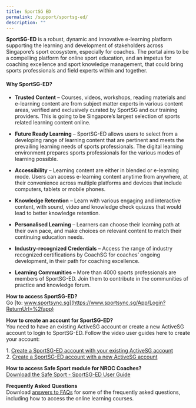 ```yaml
---
title: SportSG ED
permalink: /support/sportsg-ed/
description: ""
---
```

**SportSG-ED** is a robust, dynamic and innovative e-learning platform supporting the learning and development of stakeholders across Singapore’s sport ecosystem, especially for coaches. The portal aims to be a compelling platform for online sport education, and an impetus for coaching excellence and sport knowledge management, that could bring sports professionals and field experts within and together.

#### **Why SportSG-ED?**

* **Trusted Content** – Courses, videos, workshops, reading materials and e-learning content are from subject matter experts in various content areas, verified and exclusively curated by SportSG and our training providers. This is going to be Singapore’s largest selection of sports related learning content online.

* **Future Ready Learning** – SportSG-ED allows users to select from a developing range of learning content that are pertinent and meets the prevailing learning needs of sports professionals. The digital learning environment prepares sports professionals for the various modes of learning possible.

* **Accessibility** – Learning content are either in blended or e-learning mode. Users can access e-learning content anytime from anywhere, at their convenience across multiple platforms and devices that include computers, tablets or mobile phones.
* **Knowledge Retention** – Learn with various engaging and interactive content, with sound, video and knowledge check quizzes that would lead to better knowledge retention.
* **Personalised Learning** – Learners can choose their learning path at their own pace, and make choices on relevant content to match their continuing education needs.
* **Industry-recognized Credentials** – Access the range of industry recognized certifications by CoachSG for coaches’ ongoing development, in their path for coaching excellence.
* **Learning Communities –** More than 4000 sports professionals are members of SportSG-ED. Join them to contribute in the communities of practice and knowledge forum.

**How to access SportSG-ED?**
<br>Go [to: www.sportsync.sg](https://www.sportsync.sg/App/Login?ReturnUrl=%2fapp)

**How to create an account for SportSG-ED?**
<br>
You need to have an existing ActiveSG account or create a new ActiveSG account to login to SportSG-ED. Follow the video user guides here to create your account:  

1\.  [Create a SportSG-ED account with your existing ActiveSG account](https://youtu.be/VDCeOSPZ2-E)<br>
2\.  [](https://youtu.be/VDCeOSPZ2-E)[Create a SportSG-ED account with a new ActiveSG account](https://youtu.be/QxOGlmJd8BA)

**How to access Safe Sport module for NROC Coaches?**<br>
[Download the Safe Sport - SportSG-ED User Guide](/files/Support/SportSG%20ED/Safe%20Sport%20-%20SportSG-ED%20User%20Guide.pdf)

**Frequently Asked Questions**
<br>
Download [answers to FAQs](/files/Support/SportSG%20ED/SportSG-ED_FAQs.pdf) for some of the frequently asked questions, including how to access the online learning courses.